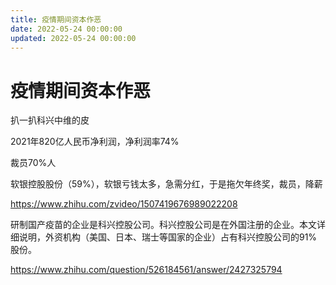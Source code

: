 ```yaml
---
title: 疫情期间资本作恶
date: 2022-05-24 00:00:00
updated: 2022-05-24 00:00:00
---
```


# 疫情期间资本作恶

扒一扒科兴中维的皮

2021年820亿人民币净利润，净利润率74%

裁员70%人

软银控股股份（59%），软银亏钱太多，急需分红，于是拖欠年终奖，裁员，降薪

https://www.zhihu.com/zvideo/1507419676989022208

研制国产疫苗的企业是科兴控股公司。科兴控股公司是在外国注册的企业。本文详细说明，外资机构（美国、日本、瑞士等国家的企业）占有科兴控股公司的91%股份。

https://www.zhihu.com/question/526184561/answer/2427325794
